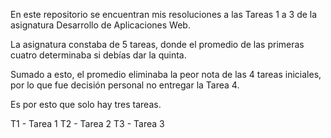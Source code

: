 En este repositorio se encuentran mis resoluciones a las Tareas 1 a 3 de la asignatura Desarrollo de Aplicaciones Web.

La asignatura constaba de 5 tareas, donde el promedio de las primeras cuatro determinaba si debías dar la quinta.

Sumado a esto, el promedio eliminaba la peor nota de las 4 tareas iniciales, por lo que fue decisión personal no entregar la Tarea 4.

Es por esto que solo hay tres tareas.

T1 - Tarea 1
T2 - Tarea 2
T3 - Tarea 3
